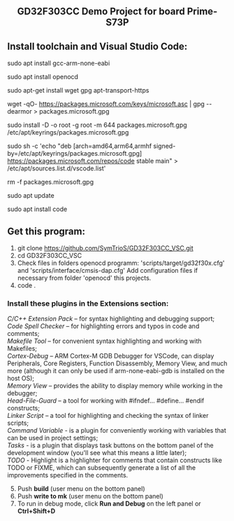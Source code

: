 <h2 align="center">GD32F303CC Demo Project for board Prime-S73P</h2>

## Install toolchain and Visual Studio Code:

sudo apt install gcc-arm-none-eabi

sudo apt install openocd

sudo apt-get install wget gpg apt-transport-https

wget -qO- https://packages.microsoft.com/keys/microsoft.asc | gpg --dearmor > packages.microsoft.gpg

sudo install -D -o root -g root -m 644 packages.microsoft.gpg /etc/apt/keyrings/packages.microsoft.gpg

sudo sh -c 'echo "deb [arch=amd64,arm64,armhf signed-by=/etc/apt/keyrings/packages.microsoft.gpg] https://packages.microsoft.com/repos/code stable main" > /etc/apt/sources.list.d/vscode.list'

rm -f packages.microsoft.gpg

sudo apt update

sudo apt install code


## Get this program:

1.  git clone https://github.com/SymTrioS/GD32F303CC_VSC.git
2.  cd GD32F303CC_VSC
3.  Check files in folders openocd programm: 'scripts/target/gd32f30x.cfg' and 'scripts/interface/cmsis-dap.cfg'
    Add configuration files if necessary from folder 'openocd' this projects.
4.  code .

### Install these plugins in the Extensions section:
*C/C++ Extension Pack* – for syntax highlighting and debugging support;  
*Code Spell Checker* – for highlighting errors and typos in code and comments;  
*Makefile Tool* – for convenient syntax highlighting and working with Makefiles;  
*Cortex-Debug* – ARM Cortex-M GDB Debugger for VSCode, can display Peripherals, Core Registers, Function Disassembly, Memory View, and much more (although it can only be used if arm-none-eabi-gdb is installed on the host OS);  
*Memory View* – provides the ability to display memory while working in the debugger;  
*Head-File-Guard* – a tool for working with #ifndef… #define… #endif constructs;  
*Linker Script* – a tool for highlighting and checking the syntax of linker scripts;  
*Command Variable* - is a plugin for conveniently working with variables that can be used in project settings;  
*Tasks* - is a plugin that displays task buttons on the bottom panel of the development window (you'll see what this means a little later);  
*TODO* - Highlight is a highlighter for comments that contain constructs like TODO or FIXME, which can subsequently generate a list of all the improvements specified in the comments.

5.  Push **build**       (user menu on the bottom panel)
6.  Push **write to mk** (user menu on the bottom panel)
7.  To run in debug mode, click **Run and Debug** on the left panel or **Ctrl+Shift+D**
